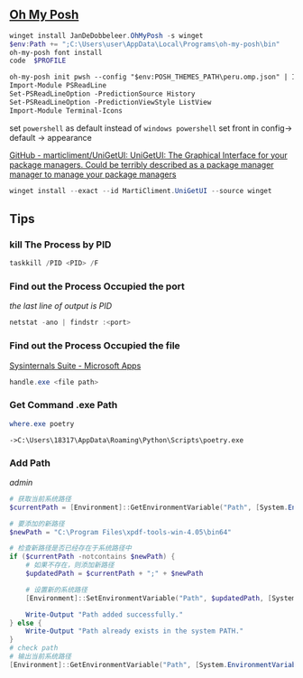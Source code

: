 ## [Oh My Posh](https://ohmyposh.dev/docs/installation/windows)

```powershell
winget install JanDeDobbeleer.OhMyPosh -s winget
$env:Path += ";C:\Users\user\AppData\Local\Programs\oh-my-posh\bin"
oh-my-posh font install
code  $PROFILE
```

```txt
oh-my-posh init pwsh --config "$env:POSH_THEMES_PATH\peru.omp.json" | Invoke-Expression
Import-Module PSReadLine
Set-PSReadLineOption -PredictionSource History
Set-PSReadLineOption -PredictionViewStyle ListView
Import-Module Terminal-Icons
```

set `powershell` as default instead of `windows powershell`
set front in config-> default -> appearance

[GitHub - marticliment/UniGetUI: UniGetUI: The Graphical Interface for your package managers. Could be terribly described as a package manager manager to manage your package managers](https://github.com/marticliment/UniGetUI)

```Powershell
winget install --exact --id MartiCliment.UniGetUI --source winget
```

## Tips

### __kill__ The Process by PID

```powershell
taskkill /PID <PID> /F
```

### Find out the Process Occupied the __port__

_the last line of output is PID_

```powershell
netstat -ano | findstr :<port>
```

### Find out the Process Occupied the __file__

[Sysinternals Suite - Microsoft Apps](https://www.microsoft.com/store/productId/9P7KNL5RWT25?ocid=pdpshare)

```powershell
handle.exe <file path>
```

### Get Command .exe Path

```PowerShell
where.exe poetry
```

`->C:\Users\18317\AppData\Roaming\Python\Scripts\poetry.exe`

### Add Path

_admin_

```powershell
# 获取当前系统路径
$currentPath = [Environment]::GetEnvironmentVariable("Path", [System.EnvironmentVariableTarget]::Machine)

# 要添加的新路径
$newPath = "C:\Program Files\xpdf-tools-win-4.05\bin64"

# 检查新路径是否已经存在于系统路径中
if ($currentPath -notcontains $newPath) {
    # 如果不存在，则添加新路径
    $updatedPath = $currentPath + ";" + $newPath

    # 设置新的系统路径
    [Environment]::SetEnvironmentVariable("Path", $updatedPath, [System.EnvironmentVariableTarget]::Machine)

    Write-Output "Path added successfully."
} else {
    Write-Output "Path already exists in the system PATH."
}
# check path
# 输出当前系统路径
[Environment]::GetEnvironmentVariable("Path", [System.EnvironmentVariableTarget]::Machine)

```

